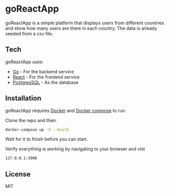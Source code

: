 # goReactApp

goReactApp is a simple platform that displays users from different countries and show how many users are there in each country. The data is arleady seeded from a csv file.

## Tech

goReactApp uses:

- [Go] - For the backend service
- [React] - For the frontend service
- [PostgresSQL] - As the database

## Installation
goReactApp requires [Docker](https://www.docker.com/) and [Docker compose](https://docs.docker.com/compose/install/) to run.

Clone the repo and then. 
```sh
docker-compose up -d --build
```
Wait for it to finish before you can start.

Verify everything is working by navigating to your browser and vist 

```sh
127.0.0.1:3000
```

## License

MIT

[//]: # (These are reference links used in the body of this note and get stripped out when the markdown processor does its job. There is no need to format nicely because it shouldn't be seen. Thanks SO - http://stackoverflow.com/questions/4823468/store-comments-in-markdown-syntax)

   
   [Go]: <https://golang.org/>
   [React]: <https://reactjs.org/>
   [PostgresSQL]: <https://www.postgresql.org/>
